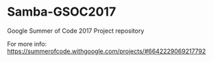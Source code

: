 # Samba-GSOC2017
Google Summer of Code 2017 Project repository

For more info: https://summerofcode.withgoogle.com/projects/#6642229069217792
